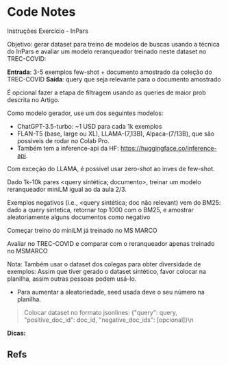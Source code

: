 # Code Notes

Instruções Exercício - InPars

Objetivo: gerar dataset para treino de modelos de buscas usando a técnica do InPars e avaliar um modelo reranqueador treinado neste dataset no TREC-COVID:

**Entrada**: 3-5 exemplos few-shot + documento amostrado da coleção do TREC-COVID
**Saída**: query que seja relevante para o documento amostrado

É opcional fazer a etapa de filtragem usando as queries de maior prob descrita no Artigo.

Como modelo gerador, use um dos seguintes modelos:

- ChatGPT-3.5-turbo: ~1 USD para cada 1k exemplos
- FLAN-T5 (base, large ou XL), LLAMA-(7,13B), Alpaca-(7/13B), que são possiveis de rodar no Colab Pro.
- Também tem a inference-api da HF: https://huggingface.co/inference-api.

Com exceção do LLAMA, é possivel usar zero-shot ao inves de few-shot.

Dado 1k-10k pares <query sintética; documento>, treinar um modelo reranqueador miniLM igual ao da aula 2/3.

Exemplos negativos (i.e., <query sintética; doc não relevant) vem do BM25: dado a query sintetica, retornar top 1000 com o BM25, e amostrar aleatoriamente alguns documentos como negativo

Começar treino do miniLM já treinado no MS MARCO

Avaliar no TREC-COVID e comparar com o reranqueador apenas treinado no MSMARCO

Nota: Também usar o dataset dos colegas para obter diversidade de exemplos: Assim que tiver gerado o dataset sintético, favor colocar na planilha, assim outras pessoas podem usá-lo.

- Para aumentar a aleatoriedade, seed usada deve o seu número na planilha.

> Colocar dataset no formato jsonlines:
> {"query": query, "positive_doc_id": doc_id, "negative_doc_ids": [opcional]}\n 

**Dicas:**

## Refs
